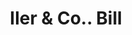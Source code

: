 ---
doi: 10.7916/D8W397F8
date_other: '1890'
date_other_textual: 1890-1899
form: printed ephemera
genre:
- Invoices
name:
- Iler & Co.
object_in_context_url: https://biggert.cul.columbia.edu/items/view/ave_biggert_01631
subject_hierarchical_geographic:
- Omaha, Nebraska, United States
subject_name:
- Iler & Co.
title: Iler & Co.. Bill
sort_title: Iler & Co.. Bill
call_number: ave_biggert_01631
coordinates:
- 41.25,-96.0
pid: ave_biggert_01631
identifiers: ave_biggert_01631
canvas_id: ldpd:396890
permalink: "/items/ave_biggert_01631/"
layout: iiif-image-page
---